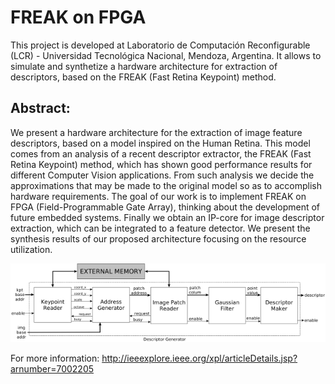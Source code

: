 [image1]: ./img/retinadescriptorgenerator.png "Block diagram"
# FREAK on FPGA
This project is developed at Laboratorio de Computación Reconfigurable (LCR) - Universidad Tecnológica Nacional, Mendoza, Argentina. It allows to simulate and synthetize a hardware architecture for extraction of descriptors, based on the FREAK (Fast Retina Keypoint) method. 

## Abstract:

We present a hardware architecture for the extraction of image feature descriptors, based on a model inspired on the Human Retina. This model comes from an analysis of a recent descriptor extractor, the FREAK (Fast Retina Keypoint) method, which has shown good performance results for different Computer Vision applications. From such analysis we decide the approximations that may be made to the original model so as to accomplish hardware requirements. The goal of our work is to implement FREAK on FPGA (Field-Programmable Gate Array), thinking about the development of future embedded systems. Finally we obtain an IP-core for image descriptor extraction, which can be integrated to a feature detector. We present the synthesis results of our proposed architecture focusing on the resource utilization.


![alt text][image1]


For more information: http://ieeexplore.ieee.org/xpl/articleDetails.jsp?arnumber=7002205
